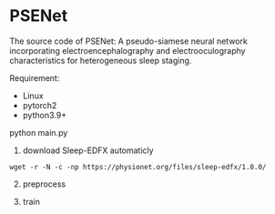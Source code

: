 # PSENet
The source code of PSENet: A pseudo-siamese neural network incorporating electroencephalography and electrooculography characteristics for heterogeneous sleep staging.


Requirement:
- Linux
- pytorch2
- python3.9+

python main.py



1. download Sleep-EDFX automaticly
```bach
wget -r -N -c -np https://physionet.org/files/sleep-edfx/1.0.0/
```
2. preprocess 

3. train
